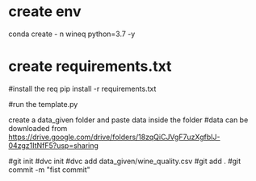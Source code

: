 # create env

   conda create - n wineq python=3.7 -y
# create requirements.txt 
#install the req
pip install -r requirements.txt

#run the template.py

create a data_given folder and paste data inside the folder
#data can be downloaded from https://drive.google.com/drive/folders/18zqQiCJVgF7uzXgfbIJ-04zgz1ItNfF5?usp=sharing

#git init 
#dvc init
#dvc add data_given/wine_quality.csv
#git add .
#git commit -m "fist commit"